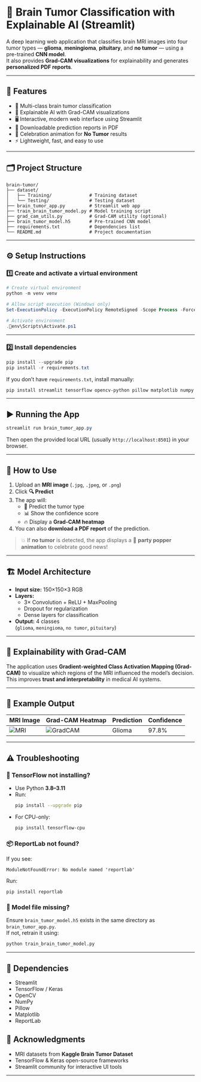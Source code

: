 # 🧠 Brain Tumor Classification with Explainable AI (Streamlit)

A deep learning web application that classifies brain MRI images into four tumor types — **glioma**, **meningioma**, **pituitary**, and **no tumor** — using a pre-trained **CNN model**.  
It also provides **Grad-CAM visualizations** for explainability and generates **personalized PDF reports**.

---

## 🚀 Features

- 🧩 Multi-class brain tumor classification  
- 🌈 Explainable AI with Grad-CAM visualizations  
- 🖥️ Interactive, modern web interface using Streamlit  
- 🧾 Downloadable prediction reports in PDF  
- 🎉 Celebration animation for **No Tumor** results  
- ⚡ Lightweight, fast, and easy to use  

---

## 🗂️ Project Structure
```
brain-tumor/
├── dataset/
│   ├── Training/              # Training dataset
│   └── Testing/               # Testing dataset
├── brain_tumor_app.py         # Streamlit web app
├── train_brain_tumor_model.py # Model training script
├── grad_cam_utils.py          # Grad-CAM utility (optional)
├── brain_tumor_model.h5       # Pre-trained CNN model
├── requirements.txt           # Dependencies list
└── README.md                  # Project documentation
```

---

## ⚙️ Setup Instructions

### 1️⃣ Create and activate a virtual environment

```powershell
# Create virtual environment
python -m venv venv

# Allow script execution (Windows only)
Set-ExecutionPolicy -ExecutionPolicy RemoteSigned -Scope Process -Force

# Activate environment
.env\Scripts\Activate.ps1
```

---

### 2️⃣ Install dependencies

```powershell
pip install --upgrade pip
pip install -r requirements.txt
```

If you don’t have `requirements.txt`, install manually:

```bash
pip install streamlit tensorflow opencv-python pillow matplotlib numpy reportlab
```

---

## ▶️ Running the App

```powershell
streamlit run brain_tumor_app.py
```

Then open the provided local URL (usually `http://localhost:8501`) in your browser.

---

## 🧠 How to Use

1. Upload an **MRI image** (`.jpg`, `.jpeg`, or `.png`)  
2. Click **🔍 Predict**  
3. The app will:
   - 🧠 Predict the tumor type  
   - 📊 Show the confidence score  
   - 🔥 Display a **Grad-CAM heatmap**  
4. You can also **download a PDF report** of the prediction.

> 💥 If **no tumor** is detected, the app displays a 🎉 **party popper animation** to celebrate good news!

---

## 🏗️ Model Architecture

- **Input size:** 150×150×3 RGB  
- **Layers:**
  - 3× Convolution + ReLU + MaxPooling  
  - Dropout for regularization  
  - Dense layers for classification  
- **Output:** 4 classes  
  (`glioma`, `meningioma`, `no tumor`, `pituitary`)

---

## 🧩 Explainability with Grad-CAM

The application uses **Gradient-weighted Class Activation Mapping (Grad-CAM)** to visualize which regions of the MRI influenced the model’s decision.  
This improves **trust and interpretability** in medical AI systems.

---

## 📄 Example Output

| MRI Image                 | Grad-CAM Heatmap                | Prediction | Confidence |
| -------------------------- | ------------------------------- | ----------- | ----------- |
| ![MRI](example_input.jpg) | ![GradCAM](example_heatmap.jpg) | Glioma      | 97.8%       |

---

## ⚠️ Troubleshooting

### 🧩 TensorFlow not installing?

- Use Python **3.8–3.11**
- Run:
  ```bash
  pip install --upgrade pip
  ```
- For CPU-only:
  ```bash
  pip install tensorflow-cpu
  ```

### 📦 ReportLab not found?

If you see:
```
ModuleNotFoundError: No module named 'reportlab'
```

Run:
```bash
pip install reportlab
```

### 🧠 Model file missing?

Ensure `brain_tumor_model.h5` exists in the same directory as `brain_tumor_app.py`.  
If not, retrain it using:
```bash
python train_brain_tumor_model.py
```

---

## 🧰 Dependencies

- Streamlit  
- TensorFlow / Keras  
- OpenCV  
- NumPy  
- Pillow  
- Matplotlib  
- ReportLab  


## 🌟 Acknowledgments

- MRI datasets from **Kaggle Brain Tumor Dataset**  
- TensorFlow & Keras open-source frameworks  
- Streamlit community for interactive UI tools  

---
